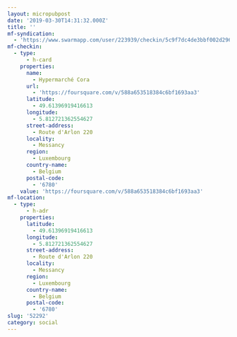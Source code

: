 ```yaml
---
layout: micropubpost
date: '2019-03-30T14:31:32.000Z'
title: ''
mf-syndication:
  - 'https://www.swarmapp.com/user/223939/checkin/5c9f7dc4de3bbf002d296a3b'
mf-checkin:
  - type:
      - h-card
    properties:
      name:
        - Hypermarché Cora
      url:
        - 'https://foursquare.com/v/588a653518384c6bf1693aa3'
      latitude:
        - 49.61396919416613
      longitude:
        - 5.812721362554627
      street-address:
        - Route d'Arlon 220
      locality:
        - Messancy
      region:
        - Luxembourg
      country-name:
        - Belgium
      postal-code:
        - '6780'
    value: 'https://foursquare.com/v/588a653518384c6bf1693aa3'
mf-location:
  - type:
      - h-adr
    properties:
      latitude:
        - 49.61396919416613
      longitude:
        - 5.812721362554627
      street-address:
        - Route d'Arlon 220
      locality:
        - Messancy
      region:
        - Luxembourg
      country-name:
        - Belgium
      postal-code:
        - '6780'
slug: '52292'
category: social
---
```

